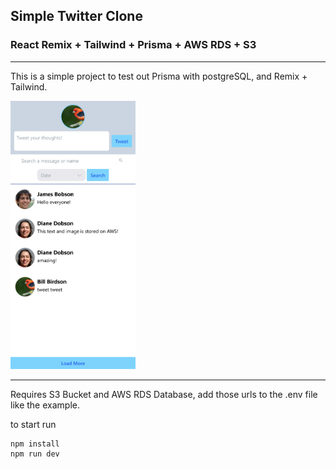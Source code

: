 ## Simple Twitter Clone

### React Remix + Tailwind + Prisma + AWS RDS + S3

---

This is a simple project to test out Prisma with postgreSQL, and Remix + Tailwind.

<img src="./images/screenshot.png" width="200" />

---

Requires S3 Bucket and AWS RDS Database, add those urls to the .env file like the example.

to start run

```
npm install
npm run dev
```
